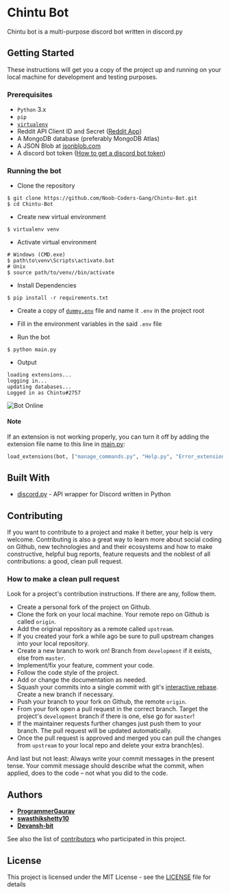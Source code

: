 # Chintu Bot

Chintu bot is a multi-purpose discord bot written in discord.py

## Getting Started

These instructions will get you a copy of the project up and running on your local machine for development and testing purposes.

### Prerequisites

* `Python` 3.x
* `pip`
* [`virtualenv`](https://virtualenv.pypa.io/en/latest/)
* Reddit API Client ID and Secret ([Reddit App](https://www.reddit.com/prefs/apps))
* A MongoDB database (preferably MongoDB Atlas)
* A JSON Blob at [jsonblob.com](https://jsonblob.com)
* A discord bot token ([How to get a discord bot token](https://gist.github.com/frank-dspeed/db39a021c1cb006ddc5b9b771667d273))

### Running the bot

* Clone the repository

```shell script
$ git clone https://github.com/Noob-Coders-Gang/Chintu-Bot.git
$ cd Chintu-Bot
```

* Create new virtual environment

```shell script
$ virtualenv venv
```
* Activate virtual environment

```shell script
# Windows (CMD.exe)
$ path\to\venv\Scripts\activate.bat
# Unix
$ source path/to/venv//bin/activate
```
* Install Dependencies
```shell script
$ pip install -r requirements.txt
```
* Create a copy of [`dummy.env`](dummy.env) file and name it `.env` in the project root

* Fill in the environment variables in the said `.env` file

* Run the bot 
```shell script
$ python main.py
```
* Output
```
loading extensions...
logging in...
updating databases...
Logged in as Chintu#2757
```
![Bot Online](https://cdn.discordapp.com/attachments/819532187820883968/843057699167535124/unknown.png)

#### Note
If an extension is not working properly, you can turn it off by adding the extension file name to this line in [main.py](./main.py):
```python
load_extensions(bot, ["manage_commands.py", "Help.py", "Error_extension.py"])
```

## Built With

* [discord.py](https://github.com/Rapptz/discord.py) - API wrapper for Discord written in Python

## Contributing

If you want to contribute to a project and make it better, your help is very welcome. Contributing is also a great way to learn more about social coding on Github, new technologies and and their ecosystems and how to make constructive, helpful bug reports, feature requests and the noblest of all contributions: a good, clean pull request.

### How to make a clean pull request

Look for a project's contribution instructions. If there are any, follow them.

- Create a personal fork of the project on Github.
- Clone the fork on your local machine. Your remote repo on Github is called `origin`.
- Add the original repository as a remote called `upstream`.
- If you created your fork a while ago be sure to pull upstream changes into your local repository.
- Create a new branch to work on! Branch from `development` if it exists, else from `master`.
- Implement/fix your feature, comment your code.
- Follow the code style of the project.
- Add or change the documentation as needed.
- Squash your commits into a single commit with git's [interactive rebase](https://help.github.com/articles/interactive-rebase). Create a new branch if necessary.
- Push your branch to your fork on Github, the remote `origin`.
- From your fork open a pull request in the correct branch. Target the project's `development` branch if there is one, else go for `master`!
- If the maintainer requests further changes just push them to your branch. The pull request will be updated automatically.
- Once the pull request is approved and merged you can pull the changes from `upstream` to your local repo and delete
your extra branch(es).

And last but not least: Always write your commit messages in the present tense. Your commit message should describe what the commit, when applied, does to the code – not what you did to the code.

## Authors

* [**ProgrammerGaurav**](https://github.com/programmergaurav)
* [**swasthikshetty10**](https://github.com/swasthikshetty10)
* [**Devansh-bit**](https://github.com/Devansh-bit)

See also the list of [contributors](https://github.com/Noob-Coders-Gang/Chintu-Bot/contributors) who participated in this project.

## License

This project is licensed under the MIT License - see the [LICENSE](./LICENSE) file for details

